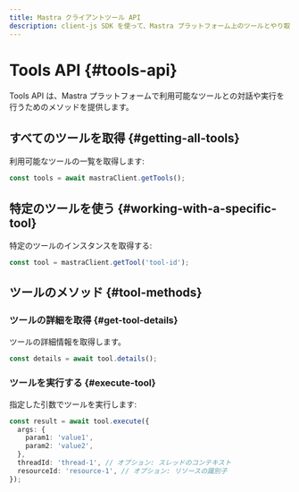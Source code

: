 ```yaml
---
title: Mastra クライアントツール API
description: client-js SDK を使って、Mastra プラットフォーム上のツールとやり取りし、実行する方法を学びます。
---
```


# Tools API \{#tools-api\}

Tools API は、Mastra プラットフォームで利用可能なツールとの対話や実行を行うためのメソッドを提供します。

## すべてのツールを取得 \{#getting-all-tools\}

利用可能なツールの一覧を取得します:

```typescript
const tools = await mastraClient.getTools();
```

## 特定のツールを使う \{#working-with-a-specific-tool\}

特定のツールのインスタンスを取得する:

```typescript
const tool = mastraClient.getTool('tool-id');
```

## ツールのメソッド \{#tool-methods\}

### ツールの詳細を取得 \{#get-tool-details\}

ツールの詳細情報を取得します。

```typescript
const details = await tool.details();
```

### ツールを実行する \{#execute-tool\}

指定した引数でツールを実行します:

```typescript
const result = await tool.execute({
  args: {
    param1: 'value1',
    param2: 'value2',
  },
  threadId: 'thread-1', // オプション: スレッドのコンテキスト
  resourceId: 'resource-1', // オプション: リソースの識別子
});
```
